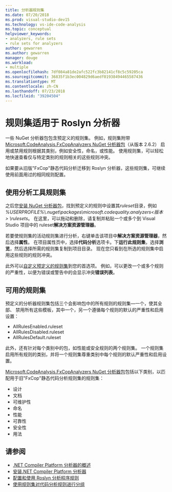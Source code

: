```yaml
---
title: 分析器规则集
ms.date: 07/20/2018
ms.prod: visual-studio-dev15
ms.technology: vs-ide-code-analysis
ms.topic: conceptual
helpviewer_keywords:
- analyzers, rule sets
- rule sets for analyzers
author: gewarren
ms.author: gewarren
manager: douge
ms.workload:
- multiple
ms.openlocfilehash: 7df084a81de2afc522fc3b82141cf8c5c59205ca
ms.sourcegitcommit: 36835f1b3ec004829d6aedf01938494465587436
ms.translationtype: MT
ms.contentlocale: zh-CN
ms.lasthandoff: 07/23/2018
ms.locfileid: "39204504"
---
```

# <a name="rule-sets-for-roslyn-analyzers"></a>规则集适用于 Roslyn 分析器

一些 NuGet 分析器包包含预定义的规则集。 例如，规则集附带[Microsoft.CodeAnalysis.FxCopAnalyzers NuGet 分析器包](https://www.nuget.org/packages/Microsoft.CodeAnalysis.FxCopAnalyzers/)（从版本 2.6.2） 启用或禁用规则根据其类别，例如安全性，命名，或性能。 使用规则集，可以轻松地快速查看仅与特定类别的规则相关的这些规则冲突。

如果要从旧版"FxCop"静态代码分析迁移到 Roslyn 分析器，这些规则集，可继续使用前面用过的相同规则配置。

## <a name="use-analyzer-rule-sets"></a>使用分析工具规则集

之后您[安装 NuGet 分析器包](install-roslyn-analyzers.md)，找到预定义的规则中设置其*ruleset*目录，例如 *%USERPROFILE%\\.nuget\packages\microsoft.codequality.analyzers\<版本 > \rulesets*。 在这里，可以拖动和删除，请复制并粘贴一个或多个到 Visual Studio 项目中的 ruleset**解决方案资源管理器**。

若要使规则集的活动规则集进行分析，右键单击该项目中**解决方案资源管理器**，然后选择**属性**。 在项目属性页中，选择**代码分析**选项卡。下**运行此规则集**，选择**浏览**，然后选择所需的规则集复制到项目目录。 现在您只看到在所选的规则集中启用这些规则的规则冲突。

此外可以[自定义预定义的规则集](how-to-create-a-custom-rule-set.md#create-a-custom-rule-set)到您的首选项。 例如，可以更改一个或多个规则的严重性，以便为错误或警告中的会显示冲突**错误列表**。

## <a name="available-rule-sets"></a>可用的规则集

预定义的分析器规则集包括三个会影响包中的所有规则的规则集&mdash;一个，使其全部、 禁用所有这些模板，其中一个，另一个遵循每个规则的默认的严重性和启用设置：

- AllRulesEnabled.ruleset
- AllRulesDisabled.ruleset
- AllRulesDefault.ruleset

此外，还有针对每个类别中的包，如性能或安全规则的两个规则集。 一个规则集启用所有规则的类别，并将一个规则集尊重类别中每个规则的默认严重性和启用设置。

 [Microsoft.CodeAnalysis.FxCopAnalyzers NuGet 分析器包](https://www.nuget.org/packages/Microsoft.CodeAnalysis.FxCopAnalyzers/)包括以下类别，以匹配用于旧"FxCop"静态代码分析规则集的规则集：

- 设计
- 文档
- 可维护性
- 命名
- 性能
- 可靠性
- 安全性
- 用法

## <a name="see-also"></a>请参阅

- [.NET Compiler Platform 分析器的概述](roslyn-analyzers-overview.md)
- [安装.NET Compiler Platform 分析器](install-roslyn-analyzers.md)
- [配置和使用 Roslyn 分析程序规则](use-roslyn-analyzers.md)
- [使用规则集对代码分析规则进行分组](using-rule-sets-to-group-code-analysis-rules.md)